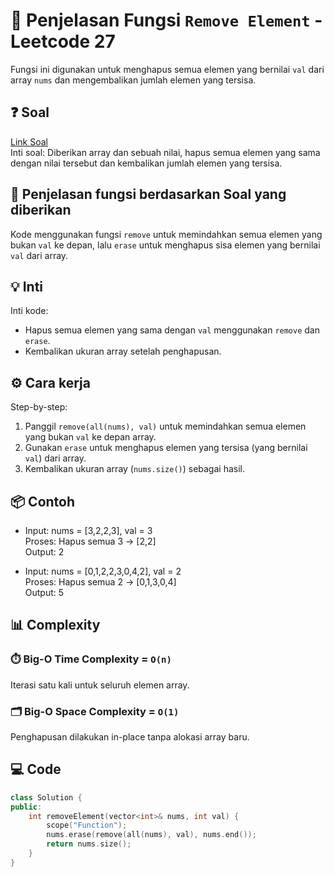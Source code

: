 # 📝 Penjelasan Fungsi `Remove Element` - Leetcode 27

Fungsi ini digunakan untuk menghapus semua elemen yang bernilai `val` dari array `nums` dan mengembalikan jumlah elemen yang tersisa.

## ❓ Soal

[Link Soal](https://leetcode.com/problems/remove-element/)  
Inti soal: Diberikan array dan sebuah nilai, hapus semua elemen yang sama dengan nilai tersebut dan kembalikan jumlah elemen yang tersisa.

## 🔗 Penjelasan fungsi berdasarkan Soal yang diberikan

Kode menggunakan fungsi `remove` untuk memindahkan semua elemen yang bukan `val` ke depan, lalu `erase` untuk menghapus sisa elemen yang bernilai `val` dari array.

## 💡 Inti

Inti kode:  

- Hapus semua elemen yang sama dengan `val` menggunakan `remove` dan `erase`.
- Kembalikan ukuran array setelah penghapusan.

## ⚙️ Cara kerja

Step-by-step:

1. Panggil `remove(all(nums), val)` untuk memindahkan semua elemen yang bukan `val` ke depan array.
2. Gunakan `erase` untuk menghapus elemen yang tersisa (yang bernilai `val`) dari array.
3. Kembalikan ukuran array (`nums.size()`) sebagai hasil.

## 📦 Contoh

- Input: nums = [3,2,2,3], val = 3  
  Proses: Hapus semua 3 → [2,2]  
  Output: 2

- Input: nums = [0,1,2,2,3,0,4,2], val = 2  
  Proses: Hapus semua 2 → [0,1,3,0,4]  
  Output: 5

## 📊 Complexity

### ⏱️ Big-O Time Complexity = `O(n)`

Iterasi satu kali untuk seluruh elemen array.

### 🗂️ Big-O Space Complexity = `O(1)`

Penghapusan dilakukan in-place tanpa alokasi array baru.

## 💻 Code

```cpp []
class Solution {
public:
    int removeElement(vector<int>& nums, int val) {
        scope("Function");
        nums.erase(remove(all(nums), val), nums.end());
        return nums.size();
    }
}
```
